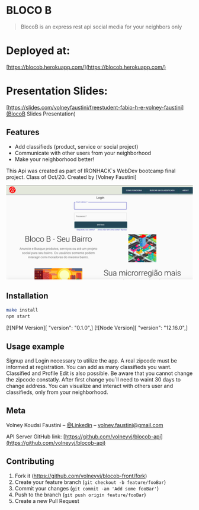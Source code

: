 # BLOCO B
> BlocoB is an express rest api social media for your neighbors only

# Deployed at: 
[https://blocob.herokuapp.com/](https://blocob.herokuapp.com/)

# Presentation Slides: 
[https://slides.com/volneyfaustini/freestudent-fabio-h-e-volney-faustini](BlocoB Slides Presentation)

## Features

- Add classifieds (product, service or social project)
- Communicate with other users from your neighborhood
- Make your neighborhood better!

This Api was created as part of IRONHACK`s WebDev bootcamp final project. Class of Oct/20.
Created by [Volney Faustini]

![](public/images/shot.png)

## Installation

```sh
make install
npm start
```

[![NPM Version][ "version": "0.1.0",]
[![Node Version][ "version": "12.16.0",]

## Usage example

Signup and Login necessary to utilize the app. A real zipcode must be informed at registration.
You can add as many classifieds you want. Classified and Profile Edit is also possible. Be aware that you cannot change the zipcode constatly. After first change you`ll need to waint 30 days to change address. 
You can visualize and interact with others user and classifieds, only from your neighborhood. 

## Meta

Volney Koudsi Faustini – [@Linkedin](https://www.linkedin.com/in/volney-koudsi-faustini/) – volney.faustini@gmail.com

API Server GitHub link:
[https://github.com/volneyvj/blocob-api](https://github.com/volneyvj/blocob-api)

## Contributing

1. Fork it (<https://github.com/volneyvj/blocob-front/fork>)
2. Create your feature branch (`git checkout -b feature/fooBar`)
3. Commit your changes (`git commit -am 'Add some fooBar'`)
4. Push to the branch (`git push origin feature/fooBar`)
5. Create a new Pull Request

<!-- Markdown link & img dfn's -->
[heroku]: https://blocob.herokuapp.com/